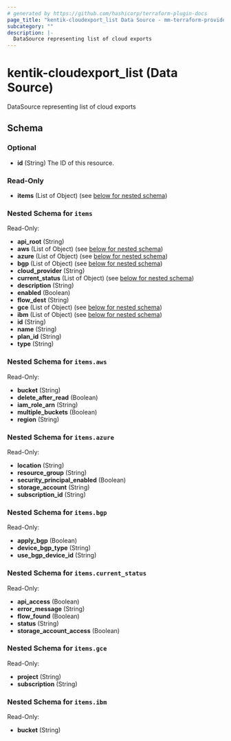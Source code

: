 ```yaml
---
# generated by https://github.com/hashicorp/terraform-plugin-docs
page_title: "kentik-cloudexport_list Data Source - mm-terraform-provider-kentik-cloudexport"
subcategory: ""
description: |-
  DataSource representing list of cloud exports
---
```


# kentik-cloudexport_list (Data Source)

DataSource representing list of cloud exports



<!-- schema generated by tfplugindocs -->
## Schema

### Optional

- **id** (String) The ID of this resource.

### Read-Only

- **items** (List of Object) (see [below for nested schema](#nestedatt--items))

<a id="nestedatt--items"></a>
### Nested Schema for `items`

Read-Only:

- **api_root** (String)
- **aws** (List of Object) (see [below for nested schema](#nestedobjatt--items--aws))
- **azure** (List of Object) (see [below for nested schema](#nestedobjatt--items--azure))
- **bgp** (List of Object) (see [below for nested schema](#nestedobjatt--items--bgp))
- **cloud_provider** (String)
- **current_status** (List of Object) (see [below for nested schema](#nestedobjatt--items--current_status))
- **description** (String)
- **enabled** (Boolean)
- **flow_dest** (String)
- **gce** (List of Object) (see [below for nested schema](#nestedobjatt--items--gce))
- **ibm** (List of Object) (see [below for nested schema](#nestedobjatt--items--ibm))
- **id** (String)
- **name** (String)
- **plan_id** (String)
- **type** (String)

<a id="nestedobjatt--items--aws"></a>
### Nested Schema for `items.aws`

Read-Only:

- **bucket** (String)
- **delete_after_read** (Boolean)
- **iam_role_arn** (String)
- **multiple_buckets** (Boolean)
- **region** (String)


<a id="nestedobjatt--items--azure"></a>
### Nested Schema for `items.azure`

Read-Only:

- **location** (String)
- **resource_group** (String)
- **security_principal_enabled** (Boolean)
- **storage_account** (String)
- **subscription_id** (String)


<a id="nestedobjatt--items--bgp"></a>
### Nested Schema for `items.bgp`

Read-Only:

- **apply_bgp** (Boolean)
- **device_bgp_type** (String)
- **use_bgp_device_id** (String)


<a id="nestedobjatt--items--current_status"></a>
### Nested Schema for `items.current_status`

Read-Only:

- **api_access** (Boolean)
- **error_message** (String)
- **flow_found** (Boolean)
- **status** (String)
- **storage_account_access** (Boolean)


<a id="nestedobjatt--items--gce"></a>
### Nested Schema for `items.gce`

Read-Only:

- **project** (String)
- **subscription** (String)


<a id="nestedobjatt--items--ibm"></a>
### Nested Schema for `items.ibm`

Read-Only:

- **bucket** (String)


